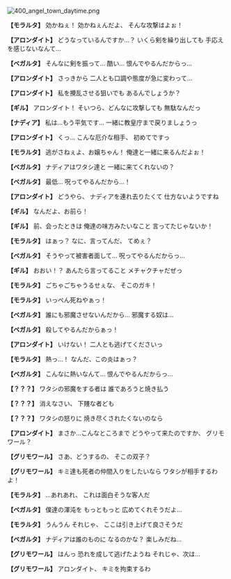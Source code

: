 
![400_angel_town_daytime.png](../images/backgrounds/400_angel_town_daytime.png)

**【モラルタ】**
効かねぇ！
効かねぇんだよ、
そんな攻撃はよぉ！

**【アロンダイト】**
どうなっているんですか…？
いくら剣を繰り出しても
手応えを感じないなんて…

**【ベガルタ】**
そんなに剣を振って…
酷い…
恨んでやるんだからっ…

**【アロンダイト】**
さっきから
二人とも口調や態度が急に変わって…

**【アロンダイト】**
私を攪乱させる狙いでも
あるんでしょうか？

**【ギル】**
アロンダイト！
そいつら、どんなに攻撃しても
無駄なんだっ

**【ナディア】**
私は…もう平気です…
一緒に教皇庁まで戻りましょうっ

**【アロンダイト】**
くっ…
こんな厄介な相手、
初めてですっ

**【モラルタ】**
逃がさねぇよ、お嬢ちゃん！
俺達と一緒に来るんだよぉ！

**【ベガルタ】**
ナディアはワタシ達と
一緒に来てくれないの？

**【ベガルタ】**
最低…
呪ってやるんだから…！

**【アロンダイト】**
どうやら、
ナディアを連れ去りたくて
仕方ないようですね

**【ギル】**
なんだよ、お前ら！

**【ギル】**
前、会ったときは
俺達の味方みたいなこと
言ってたじゃないか！

**【モラルタ】**
はぁっ？
なに、言ってんだ、
てめぇ？

**【ベガルタ】**
そうやって被害者面して…
呪ってやるんだからっ…

**【ギル】**
おおい！？
あんたら言ってること
メチャクチャだぜっ

**【モラルタ】**
ごちゃごちゃうるせぇな、
そこのガキ！

**【モラルタ】**
いっぺん死ねやぁっ！

**【ベガルタ】**
誰にも邪魔させないんだから…
邪魔する奴は…

**【ベガルタ】**
殺してやるんだからぁっ！

**【アロンダイト】**
いけない！
二人とも逃げてくださいっ

**【モラルタ】**
熱っ…！
なんだ、この炎はぁっ？

**【ベガルタ】**
こんなに熱いなんて…
恨んでやるんだからっ…

**【？？？】**
ワタシの邪魔をする者は
誰であろうと焼き払う

**【？？？】**
消えなさい、
下賤な者ども

**【？？？】**
ワタシの怒りに
焼き尽くされたくないのなら

**【アロンダイト】**
まさか…こんなところまで
どうやって来たのですか、
グリモワール？

**【グリモワール】**
さあ、どうするの、
そこの双子？

**【グリモワール】**
キミ達も死者の仲間入りをしたいなら
ワタシが相手するわよ！

**【モラルタ】**
…あれあれ、
これは面白そうな客人だ

**【ベガルタ】**
僕達の渾沌を
もっともっと
広めてくれそうだよ…

**【モラルタ】**
うんうん
それじゃ、
ここは引き上げて良さそうだ

**【ベガルタ】**
ナディアは誰のものに
なるのかな？
楽しみだね…

**【グリモワール】**
はんっ
恐れを成して逃げたようね
それじゃ、次は…

**【グリモワール】**
アロンダイト、
キミを拘束するわ
